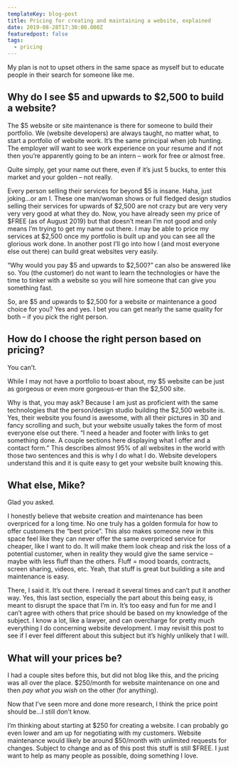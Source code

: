 ```yaml
---
templateKey: blog-post
title: Pricing for creating and maintaining a website, explained
date: 2019-08-28T17:30:00.000Z
featuredpost: false
tags:
  - pricing
---
```


My plan is not to upset others in the same space as myself but to educate people in their search for someone like me.

## Why do I see $5 and upwards to $2,500 to build a website?

The $5 website or site maintenance is there for someone to build their portfolio. We (website developers) are always taught, no matter what, to start a portfolio of website work. It’s the same principal when job hunting. The employer will want to see work experience on your resume and if not then you’re apparently going to be an intern – work for free or almost free.

Quite simply, get your name out there, even if it’s just 5 bucks, to enter this market and your golden – not really.

Every person selling their services for beyond $5 is insane. Haha, just joking…or am I. These one man/woman shows or full fledged design studios selling their services for upwards of $2,500 are not crazy but are very very very very good at what they do. Now, you have already seen my price of $FREE (as of August 2019) but that doesn’t mean I’m not good and only means I’m trying to get my name out there. I may be able to price my services at $2,500 once my portfolio is built up and you can see all the glorious work done. In another post I’ll go into how I (and most everyone else out there) can build great websites very easily.

“Why would you pay $5 and upwards to $2,500?” can also be answered like so. You (the customer) do not want to learn the technologies or have the time to tinker with a website so you will hire someone that can give you something fast.

So, are $5 and upwards to $2,500 for a website or maintenance a good choice for you? Yes and yes. I bet you can get nearly the same quality for both – if you pick the right person.

## How do I choose the right person based on pricing?

You can’t.

While I may not have a portfolio to boast about, my $5 website can be just as gorgeous or even more gorgeous-er than the $2,500 site.

Why is that, you may ask? Because I am just as proficient with the same technologies that the person/design studio building the $2,500 website is. Yes, their website you found is awesome, with all their pictures in 3D and fancy scrolling and such, but your website usually takes the form of most everyone else out there. “I need a header and footer with links to get something done. A couple sections here displaying what I offer and a contact form.” This describes almost 95% of all websites in the world with those two sentences and this is why I do what I do. Website developers understand this and it is quite easy to get your website built knowing this.

## What else, Mike?

Glad you asked.

I honestly believe that website creation and maintenance has been overpriced for a long time. No one truly has a golden formula for how to offer customers the “best price”. This also makes someone new in this space feel like they can never offer the same overpriced service for cheaper, like I want to do. It will make them look cheap and risk the loss of a potential customer, when in reality they would give the same service – maybe with less fluff than the others. Fluff = mood boards, contracts, screen sharing, videos, etc. Yeah, that stuff is great but building a site and maintenance is easy.

There, I said it. It’s out there. I reread it several times and can’t put it another way. Yes, this last section, especially the part about this being easy, is meant to disrupt the space that I’m in. It’s too easy and fun for me and I can’t agree with others that price should be based on my knowledge of the subject. I know a lot, like a lawyer, and can overcharge for pretty much everything I do concerning website development. I may revisit this post to see if I ever feel different about this subject but it’s highly unlikely that I will.

## What will your prices be?

I had a couple sites before this, but did not blog like this, and the pricing was all over the place. $250/month for website maintenance on one and then *pay what you wish* on the other (for anything).

Now that I’ve seen more and done more research, I think the price point should be…I still don’t know.

I’m thinking about starting at $250 for creating a website. I can probably go even lower and am up for negotiating with my customers. Website maintenance would likely be around $50/month with unlimited requests for changes. Subject to change and as of this post this stuff is still $FREE. I just want to help as many people as possible, doing something I love.
